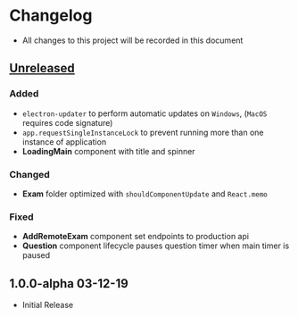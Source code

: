 # Changelog

- All changes to this project will be recorded in this document

## [Unreleased]

### Added

- `electron-updater` to perform automatic updates on `Windows`, (`MacOS` requires code signature)
- `app.requestSingleInstanceLock` to prevent running more than one instance of application
- **LoadingMain** component with title and spinner

### Changed

- **Exam** folder optimized with `shouldComponentUpdate` and `React.memo`

### Fixed

- **AddRemoteExam** component set endpoints to production api
- **Question** component lifecycle pauses question timer when main timer is paused

## 1.0.0-alpha 03-12-19

- Initial Release

[unreleased]: https://github.com/exam-simulator/simulator/compare/v1.0.0-alpha.01...HEAD
